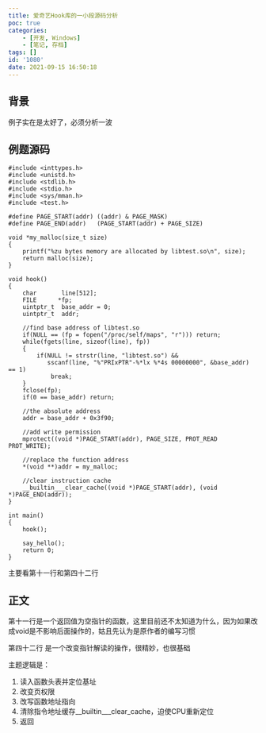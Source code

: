 ```yaml
---
title: 爱奇艺Hook库的一小段源码分析
poc: true
categories:
    - [开发, Windows]
    - [笔记, 存档]
tags: []
id: '1080'
date: 2021-09-15 16:50:18
---
```


## 背景

例子实在是太好了，必须分析一波

## 例题源码

```
#include <inttypes.h>
#include <unistd.h>
#include <stdlib.h>
#include <stdio.h>
#include <sys/mman.h>
#include <test.h>

#define PAGE_START(addr) ((addr) & PAGE_MASK)
#define PAGE_END(addr)   (PAGE_START(addr) + PAGE_SIZE)

void *my_malloc(size_t size)
{
    printf("%zu bytes memory are allocated by libtest.so\n", size);
    return malloc(size);
}

void hook()
{
    char       line[512];
    FILE      *fp;
    uintptr_t  base_addr = 0;
    uintptr_t  addr;

    //find base address of libtest.so
    if(NULL == (fp = fopen("/proc/self/maps", "r"))) return;
    while(fgets(line, sizeof(line), fp))
    {
        if(NULL != strstr(line, "libtest.so") &&
           sscanf(line, "%"PRIxPTR"-%*lx %*4s 00000000", &base_addr) == 1)
            break;
    }
    fclose(fp);
    if(0 == base_addr) return;

    //the absolute address
    addr = base_addr + 0x3f90;
    
    //add write permission
    mprotect((void *)PAGE_START(addr), PAGE_SIZE, PROT_READ  PROT_WRITE);

    //replace the function address
    *(void **)addr = my_malloc;

    //clear instruction cache
    __builtin___clear_cache((void *)PAGE_START(addr), (void *)PAGE_END(addr));
}

int main()
{
    hook();
    
    say_hello();
    return 0;
}
```

主要看第十一行和第四十二行

## 正文

第十一行是一个返回值为空指针的函数，这里目前还不太知道为什么，因为如果改成void是不影响后面操作的，姑且先认为是原作者的编写习惯

第四十二行 是一个改变指针解读的操作，很精妙，也很基础

主题逻辑是：

1.  读入函数头表并定位基址
2.  改变页权限
3.  改写函数地址指向
4.  清除指令地址缓存\_\_builtin\_\_\_clear\_cache，迫使CPU重新定位
5.  返回